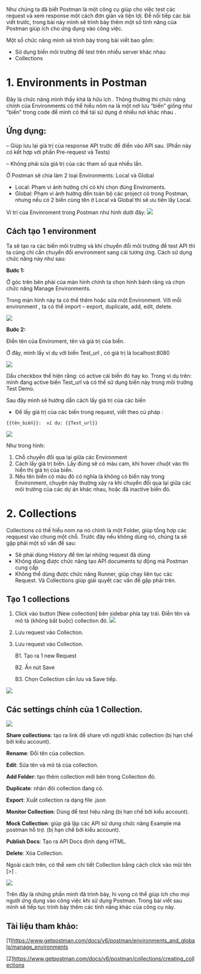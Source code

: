 Như chúng ta đã biết Postman là một công cụ giúp cho việc test các request và xem response một cách đơn giản và tiện lợi. 
Để nối tiếp các bài viết trước, trong bài này mình sẽ trình bày thêm một số tính năng của Postman giúp ích cho ứng dụng vào công việc.

Một số chức năng mình sẽ trình bày trong bài viết bao gồm:
- Sử dụng biến môi trường để test trên nhiều server khác nhau
- Collections
# 1. Environments in Postman
Đây là chức năng mình thấy khá là hữu ích . Thông thường thì chức năng chính của Environments có thể hiểu nôm na là một nơi  lưu “biến” giống như “biến” trong code để mình có thể tái sử dụng ở nhiều nơi khác nhau .

## Ứng dụng:

  – Giúp lưu lại giá trị của response API trước để điền vào API sau. (Phần này có kết hợp với phần Pre-request và Tests)
  
  – Không phải sửa giá trị của các tham số quá nhiều lần.
  
  Ở Postman sẽ chia làm 2 loại Environments: Local và Global

- Local: Phạm vi ảnh hưởng chỉ có khi chọn đúng Enviroments.
- Global: Phạm vi ảnh hưởng đến toàn bộ các project có trong Postman, nhưng nếu có 2 biến cùng tên ở Local và Global thì sẽ ưu tiên lấy Local.

Ví trí của Envinroment trong Postman như hình dưới đây:
![](https://images.viblo.asia/64aec746-7a62-43b8-a258-caeefe318dd0.png)

## Cách tạo 1 environment

 Ta sẽ tạo ra các biến môi trường và khi chuyển đổi môi trường để test API thì ta cũng chỉ cần chuyển đổi environment sang cái tương ứng. Cách sử dụng chức năng này như sau: 
 
 **Bước 1:**
 
 Ở góc trên bên phải của màn hình chính ta chọn hình bánh răng và chọn chức năng Manage Environments. 
 
 Trong màn hình này ta có thể thêm hoặc sửa một Environment.
 Với mỗi environment , ta có thể import – export, duplicate, add, edit, delete.
 
 ![](https://images.viblo.asia/4d1179e4-137b-47f2-a9a7-5b6a0ea9b674.png)
 
 **Bước 2:**
 
 Điền tên của Enviroment, tên và giá trị của biến.
 
Ở đây, mình lấy ví dụ với biến Test_url , có giá trị là localhost:8080

![](https://images.viblo.asia/29e4c4c3-3a4c-46b1-bc2b-0702c8fb210d.png)

Dấu checkbox thể hiện rằng: có active cái biến đó hay ko. Trong ví dụ trên: mình đang active biến Test_url và có thể sử dụng biến này trong môi trường Test Demo.

Sau đây mình sẽ hướng dẫn cách lấy giá trị của các biến 
- Để lấy giá trị của các biến trong request, viết theo cú pháp :

`{{tên_biến}}:  ví dụ: {{Test_url}}`

 
 ![](https://images.viblo.asia/5b984985-4112-490d-a6c3-dbcfafcec5a8.png)
 
 Như trong hình:
1. Chỗ chuyển đổi qua lại giữa các Environment
2. Cách lấy giá trị biến. Lấy đúng sẽ có màu cam, khi  hover chuột vào thì hiển thị giá trị của biến.
3. Nếu tên biến có màu đỏ có nghĩa là không có biến này trong Environment, chuyện này thường xảy ra khi chuyển đổi qua lại giữa các môi trường của các dự án khác nhau, hoặc đã inactive biến đó.


# 2. Collections
Collections có thể hiểu nom na nó chính là một Folder, giúp tổng hợp các reqquest vào chung một chỗ.
Trước đây nếu không dùng nó, chúng ta sẽ gặp phải một số vấn đề sau:
- Sẽ phải dùng History để tìm lại những request đã dùng
- Không dùng được chức năng tạo API documents tự động mà Postman cung cấp
- Không thể dùng được chức năng Runner, giúp chạy liên tục các Request.
Và Collections giúp giải quyết các vấn đề gặp phải trên.

## Tạo 1 collections
1. Click vào button [New collection]  bên sidebar phía tay trái. 
Điền tên và mô tả (không bắt buộc) collection đó.
![](https://images.viblo.asia/3722b31a-de2a-4e7d-9673-2c14f73835dc.png)

2. Lưu request vào Collection.
3. Lưu request vào Collection.

    B1. Tạo ra 1 new Request 
    
    B2. Ấn nút Save
    
    B3. Chọn Collection cần lưu và Save tiếp.
    
![](https://images.viblo.asia/c7aed6cf-0e22-4dd4-98d9-28d27613a84c.png)

## Các settings chính của 1 Collection.

![](https://images.viblo.asia/487de590-7de3-4f0e-8da4-8c6bbab4df2c.png)

**Share collections**: tạo ra link để share với người khác collection (bị hạn chế bởi kiểu account).

**Rename**: Đổi tên của collection.

**Edit**: Sửa tên và mô tả của collection.

**Add Folder**: tạo thêm collection mới bên trong Collection đó.

**Duplicate**: nhân đôi collection đang có.

**Export**: Xuất collection ra dạng file .json

**Monitor Collection**: Dùng để test hiệu năng (bị hạn chế bởi kiểu account).

**Mock Collection**: giúp giả lập các API sử dụng chức năng Example mà postman hỗ trợ. (bị hạn chế bởi kiểu account).

**Publish Docs**: Tạo ra API Docs định dạng HTML.

**Delete**: Xóa Collection.

Ngoài cách trên, có thể xem chi tiết Collection bằng cách click vào mũi tên [>] .


![](https://images.viblo.asia/ce2bba13-6134-4ccf-b6c3-5d83de65bcf4.png)



Trên đây là những phần mình đã trình bày, hi vọng có thể giúp ích cho mọi người ứng dụng vào công việc khi sử dụng Postman.
Trong bài viết sau mình sẽ tiếp tục trình bày thêm các tính năng khác của công cụ này.

## Tài liệu tham khảo:

[1]https://www.getpostman.com/docs/v6/postman/environments_and_globals/manage_environments

[2]https://www.getpostman.com/docs/v6/postman/collections/creating_collections